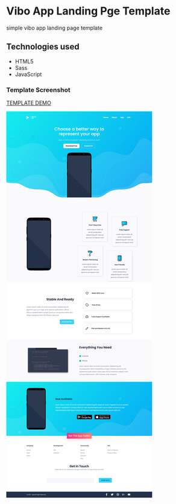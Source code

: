 # Vibo App Landing Pge Template

simple vibo app landing page template

## Technologies used

- HTML5
- Sass
- JavaScript

### Template Screenshot

[TEMPLATE DEMO](https://ghorbeldev.github.io/vibo-template/)

![WEBSITE PREVIEW](./vibo.png)

